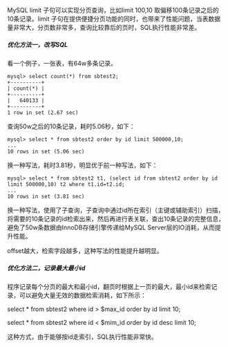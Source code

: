 MySQL limit 子句可以实现分页查询，比如limit 100,10 取偏移100条记录之后的10条记录。limit 子句在提供便捷分页功能的同时，也带来了性能问题，当表数据量非常大，分页数非常多，查询比较靠后的页时，SQL执行性能非常差。

##### 优化方法一，改写SQL

看一个例子，一张表，有64w多条记录。

```
mysql> select count(*) from sbtest2;
+----------+
| count(*) |
+----------+
|   640133 |
+----------+
1 row in set (2.67 sec)
```

查询50w之后的10条记录，耗时5.06秒，如下：

```
mysql> select * from sbtest2 order by id limit 500000,10;
...
10 rows in set (5.06 sec)
```

换一种写法，耗时3.81秒，明显优于前一种写法，如下：

```
mysql> select * from sbtest2 t1, (select id from sbtest2 order by id limit 500000,10) t2 where t1.id=t2.id;
...
10 rows in set (3.81 sec)
```

换一种写法，使用了子查询，子查询中通过id所在索引（主键或辅助索引）扫描，将需要的10条记录的id检索出来，然后再进行表关联，查出10条记录的完整信息，避免了50w条数据由InnoDB存储引擎传递给MySQL Server层的IO消耗，从而提升性能。

offset越大，检索字段越多，这种写法的性能提升越明显。

##### 优化方法二，记录最大最小id

程序记录每个分页的最大和最小id，翻页时根据上一页的最大，最小id来检索记录，可以避免大量无效的数据检索消耗，如下所示：

select * from sbtest2 where id > $max_id order by id limit 10;

select * from sbtest2 where id < $mim_id order by id desc limit 10;

这种方式，由于能够按id走索引，SQL执行性能非常快。